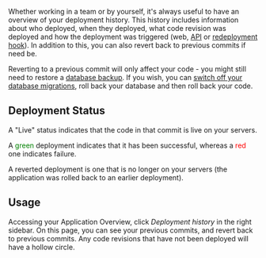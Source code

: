 
Whether working in a team or by yourself, it's always useful to have an overview of your deployment history. This history includes
information about who deployed, when they deployed, what code revision was deployed and how the deployment was triggered (web, [API](http://developers.cloud66.com) or [redeployment hook](/{{page.collection}}/how-to-guides/deployment/redeployment-hook.html)). In addition to this, you can also revert back to previous commits if need be.

Reverting to a previous commit will only affect your code - you might still need to restore a [database backup](/{{page.collection}}/how-to-guides/add-ins/database-backups.html). If you wish, you can [switch off your database migrations](/{{page.collection}}/how-to-guides/databases/database-customization.html), roll back your database and then roll back your code.

## Deployment Status
A "Live" status indicates that the code in that commit is live on your servers.

A <font color="green">green</font> deployment indicates that it has been successful, whereas a <font color="red">red</font> one indicates failure.

A reverted deployment is one that is no longer on your servers (the application was rolled back to an earlier deployment).


## Usage
Accessing your Application Overview, click _Deployment history_ in the right sidebar. On this page, you can see your previous commits, and revert back to previous commits. Any code revisions that have not been deployed will have a hollow circle.

